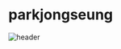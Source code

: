 # parkjongseung
![header](https://capsule-render.vercel.app/api?type=rect&height=200&text=Jong%20Test&fontAlign=70&seung=00FF00&strokeWidth=3)
